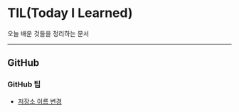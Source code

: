 # TIL(Today I Learned)
오늘 배운 것들을 정리하는 문서
- - -
## GitHub
### GitHub 팁 
+ [저장소 이름 변경](https://github.com/Vedellan/TIL/blob/master/Git.md)
